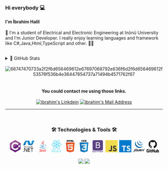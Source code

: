 ### Hi everybody 💻 
#### I'm İbrahim Halil
💬  I'm a student of Electrical and Electronic Engineering at Inönü University and I'm Junior Developer. I really enjoy learning languages and framework like C#,Java,Html,TypeScript and other. 👨‍💻 
<br/> <br/>

 <details>
   <summary> 🌟 GitHub Stats</summary>
  
### [![Github](https://img.shields.io/github/followers/ibrahimhalil-isik?label=Follow&style=social)](https://github.com/ibrahimhalil-isik)

![ibrahim's github stats](https://github-readme-stats.vercel.app/api?username=ibrahimhalil-isik&show_icons=true&theme=dark) ![Top Langs](https://github-readme-stats.vercel.app/api/top-langs/?username=ibrahimhalil-isik&theme=tokyonight)
</details>
<br/>
<div align="center">
<a><img src="https://i.ibb.co/GMLbzkN/68747470733a2f2f6d656469612e67697068792e636f6d2f6d656469612f53576f536b4e36447854737a71494b4571762f67.gif" alt="68747470733a2f2f6d656469612e67697068792e636f6d2f6d656469612f53576f536b4e36447854737a71494b4571762f67" border="0"></a>
</div>
<br/>
<h4 align="center">You could contact me using those links.</h4>
<p align="center">
  <a href="https://www.linkedin.com/in/ibrahim-halil-isik/" target="_blank" rel="nofollow"><img alt="ibrahim's Linkdein" src="https://img.shields.io/badge/LinkedIn-0077B5?style=for-the-badge&logo=linkedin&logoColor=white" /></a>
  <a href="mailto:ibrahimh.isik0272@gmail.com" target="_blank" rel="nofollow"><img alt="ibrahim's Mail Address" src="https://img.shields.io/badge/Gmail-D14836?style=for-the-badge&logo=gmail&logoColor=white" /></a>
 </p>

-------------------------------------------------------------------------------
<br/>
<h3 align="center"> 🛠 Technologies & Tools 🛠 </h3>
<p align="center">
<img src="https://raw.githubusercontent.com/devicons/devicon/master/icons/csharp/csharp-original.svg" alt="c#" width="40" height="40"/> 
<img src="https://raw.githubusercontent.com/devicons/devicon/master/icons/dot-net/dot-net-original-wordmark.svg" width="40" height="40" />
<img src="https://raw.githubusercontent.com/devicons/devicon/master/icons/java/java-original-wordmark.svg" alt="java" width="40" height="40"/>
  <img src="https://raw.githubusercontent.com/devicons/devicon/master/icons/react/react-original-wordmark.svg" alt="java" width="40" height="40"/>
<img src="https://raw.githubusercontent.com/devicons/devicon/master/icons/html5/html5-original-wordmark.svg" alt="html5" width="40" height="40"/> 
<img src="https://raw.githubusercontent.com/devicons/devicon/master/icons/css3/css3-original-wordmark.svg" alt="css3" width="40" height="40"/> 
  <img src="https://raw.githubusercontent.com/devicons/devicon/master/icons/bootstrap/bootstrap-plain-wordmark.svg" alt="java" width="40" height="40"/>
  <img src="https://raw.githubusercontent.com/devicons/devicon/master/icons/javascript/javascript-original.svg" alt="css3" width="40" height="40"/> 
  <img src="https://raw.githubusercontent.com/devicons/devicon/master/icons/typescript/typescript-original.svg" alt="typescript" width="40" height="40"/>
  <img src="https://raw.githubusercontent.com/devicons/devicon/master/icons/jquery/jquery-original-wordmark.svg" alt="java" width="40" height="40"/>
  <img src="https://raw.githubusercontent.com/devicons/devicon/master/icons/github/github-original-wordmark.svg" alt="github" width="40" height="40"/>
 <br/> <br/>
<img src="https://img.shields.io/badge/Angular-black?style=for-the-badge&logo=angular&logoColor=white" ></img>
<img src="https://img.shields.io/badge/Microsoft_SQL_Server-black?style=for-the-badge&logo=microsoft-sql-server&logoColor=white"></img>
</p>

<!-- ### Hi there 👋

## [![Github](https://img.shields.io/github/followers/ibrahimhalil-isik?label=Follow&style=social)](https://github.com/ibrahimhalil-isik)

**ibrahimhalil-isik/ibrahimhalil-isik** is a ✨ _special_ ✨ repository because its `README.md` (this file) appears on your GitHub profile.

  **Profile Views**

![Visitor Count](https://profile-counter.glitch.me/{ibrahimhalil-isik}/count.svg)

-->

